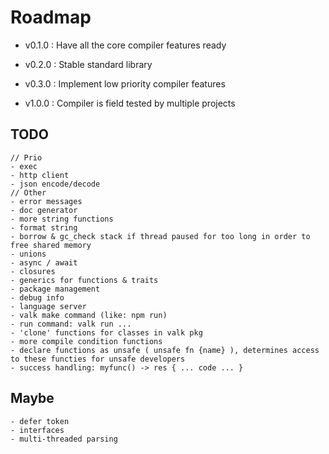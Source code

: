 
# Roadmap

- v0.1.0 : Have all the core compiler features ready

- v0.2.0 : Stable standard library

- v0.3.0 : Implement low priority compiler features

- v1.0.0 : Compiler is field tested by multiple projects

## TODO

```
// Prio
- exec
- http client
- json encode/decode
// Other
- error messages
- doc generator
- more string functions
- format string
- borrow & gc_check stack if thread paused for too long in order to free shared memory 
- unions
- async / await
- closures
- generics for functions & traits
- package management
- debug info
- language server
- valk make command (like: npm run)
- run command: valk run ...
- 'clone' functions for classes in valk pkg
- more compile condition functions
- declare functions as unsafe ( unsafe fn {name} ), determines access to these functies for unsafe developers
- success handling: myfunc() -> res { ... code ... }
```

## Maybe

```
- defer token
- interfaces
- multi-threaded parsing
```
